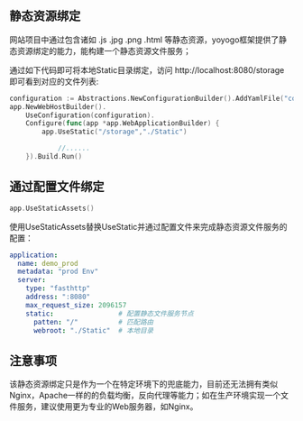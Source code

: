 ## 静态资源绑定
网站项目中通过包含诸如 .js .jpg .png .html 等静态资源，yoyogo框架提供了静态资源绑定的能力，能构建一个静态资源文件服务；

通过如下代码即可将本地Static目录绑定，访问 http://localhost:8080/storage 即可看到对应的文件列表:
```go
configuration := Abstractions.NewConfigurationBuilder().AddYamlFile("config").Build()
app.NewWebHostBuilder().
	UseConfiguration(configuration).
	Configure(func(app *app.WebApplicationBuilder) {
		app.UseStatic("/storage","./Static")

	        //......
	}).Build.Run()
```
## 通过配置文件绑定
```go
app.UseStaticAssets()
```
使用UseStaticAssets替换UseStatic并通过配置文件来完成静态资源文件服务的配置：
```yaml
application:
  name: demo_prod
  metadata: "prod Env"
  server:
    type: "fasthttp"
    address: ":8080"
    max_request_size: 2096157
    static:                # 配置静态文件服务节点
      patten: "/"          # 匹配路由
      webroot: "./Static"  # 本地目录
```

## 注意事项
该静态资源绑定只是作为一个在特定环境下的兜底能力，目前还无法拥有类似Nginx，Apache一样的的负载均衡，反向代理等能力；如在生产环境实现一个文件服务，建议使用更为专业的Web服务器，如Nginx。